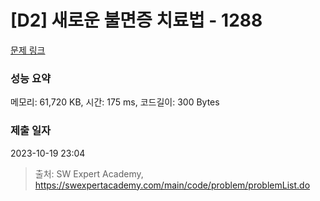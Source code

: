 # [D2] 새로운 불면증 치료법 - 1288 

[문제 링크](https://swexpertacademy.com/main/code/problem/problemDetail.do?contestProbId=AV18_yw6I9MCFAZN) 

### 성능 요약

메모리: 61,720 KB, 시간: 175 ms, 코드길이: 300 Bytes

### 제출 일자

2023-10-19 23:04



> 출처: SW Expert Academy, https://swexpertacademy.com/main/code/problem/problemList.do